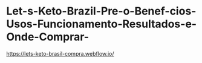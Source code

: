 # Let-s-Keto-Brazil-Pre-o-Benef-cios-Usos-Funcionamento-Resultados-e-Onde-Comprar-
https://lets-keto-brasil-compra.webflow.io/
